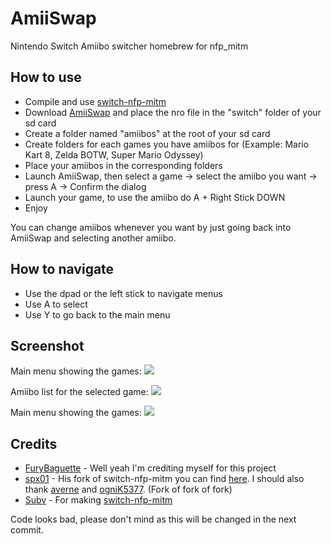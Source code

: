 # AmiiSwap
Nintendo Switch Amiibo switcher homebrew for nfp_mitm

## How to use
- Compile and use [switch-nfp-mitm](https://github.com/spx01/switch-nfp-mitm)
- Download [AmiiSwap]() and place the nro file in the "switch" folder of your sd card
- Create a folder named "amiibos" at the root of your sd card
- Create folders for each games you have amiibos for (Example: Mario Kart 8, Zelda BOTW, Super Mario Odyssey)
- Place your amiibos in the corresponding folders
- Launch AmiiSwap, then select a game -> select the amiibo you want -> press A -> Confirm the dialog
- Launch your game, to use the amiibo do A + Right Stick DOWN
- Enjoy

You can change amiibos whenever you want by just going back into AmiiSwap and selecting another amiibo.

## How to navigate
- Use the dpad or the left stick to navigate menus
- Use A to select
- Use Y to go back to the main menu

## Screenshot
Main menu showing the games:
![](https://github.com/FuryBaguette/AmiiSwap/blob/master/Screenshots/MainScreen.jpg)

Amiibo list for the selected game:
![](https://github.com/FuryBaguette/AmiiSwap/blob/master/Screenshots/AmiiboList.jpg)

Main menu showing the games:
![](https://github.com/FuryBaguette/AmiiSwap/blob/master/Screenshots/UseAmiibo.jpg)

## Credits
- [FuryBaguette](https://github.com/FuryBaguette) - Well yeah I'm crediting myself for this project
- [spx01](https://github.com/spx01) - His fork of switch-nfp-mitm you can find [here](https://github.com/spx01/switch-nfp-mitm). I should also thank [averne](https://github.com/averne/) and [ogniK5377](https://github.com/ogniK5377). (Fork of fork of fork)
- [Subv](https://github.com/Subv) - For making [switch-nfp-mitm](https://github.com/Subv/switch-nfp-mitm)

Code looks bad, please don't mind as this will be changed in the next commit.